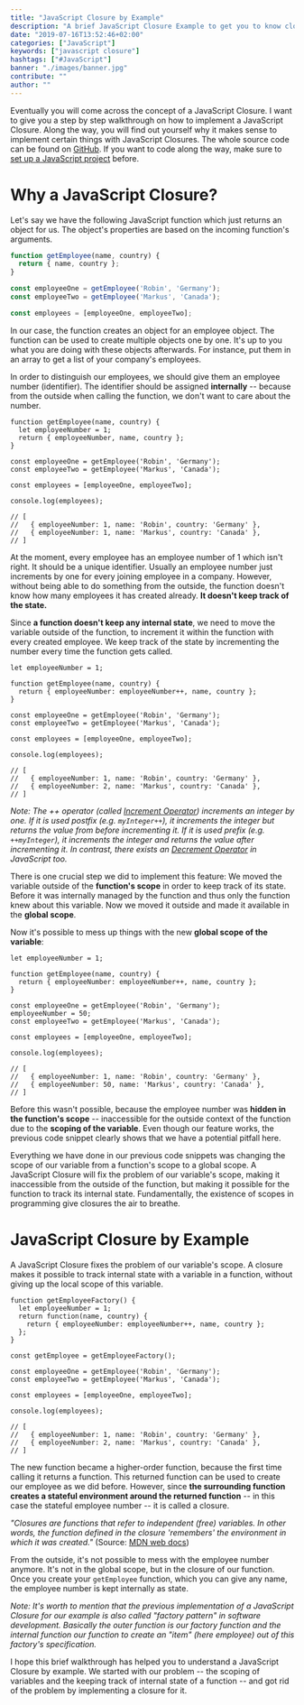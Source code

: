```yaml
---
title: "JavaScript Closure by Example"
description: "A brief JavaScript Closure Example to get you to know closures in JavaScript, why we need them, how to implement them, how to use them, and what JavaScript patterns they can be used for ..."
date: "2019-07-16T13:52:46+02:00"
categories: ["JavaScript"]
keywords: ["javascript closure"]
hashtags: ["#JavaScript"]
banner: "./images/banner.jpg"
contribute: ""
author: ""
---
```


<Sponsorship />

Eventually you will come across the concept of a JavaScript Closure. I want to give you a step by step walkthrough on how to implement a JavaScript Closure. Along the way, you will find out yourself why it makes sense to implement certain things with JavaScript Closures. The whole source code can be found on [GitHub](https://github.com/rwieruch/javascript-closure). If you want to code along the way, make sure to [set up a JavaScript project](https://www.robinwieruch.de/javascript-project-setup-tutorial/) before.

# Why a JavaScript Closure?

Let's say we have the following JavaScript function which just returns an object for us. The object's properties are based on the incoming function's arguments.

```javascript
function getEmployee(name, country) {
  return { name, country };
}

const employeeOne = getEmployee('Robin', 'Germany');
const employeeTwo = getEmployee('Markus', 'Canada');

const employees = [employeeOne, employeeTwo];
```

In our case, the function creates an object for an employee object. The function can be used to create multiple objects one by one. It's up to you what you are doing with these objects afterwards. For instance, put them in an array to get a list of your company's employees.

In order to distinguish our employees, we should give them an employee number (identifier). The identifier should be assigned **internally** -- because from the outside when calling the function, we don't want to care about the number.

```javascript{2,3,13,14,15,16}
function getEmployee(name, country) {
  let employeeNumber = 1;
  return { employeeNumber, name, country };
}

const employeeOne = getEmployee('Robin', 'Germany');
const employeeTwo = getEmployee('Markus', 'Canada');

const employees = [employeeOne, employeeTwo];

console.log(employees);

// [
//   { employeeNumber: 1, name: 'Robin', country: 'Germany' },
//   { employeeNumber: 1, name: 'Markus', country: 'Canada' },
// ]
```

At the moment, every employee has an employee number of 1 which isn't right. It should be a unique identifier. Usually an employee number just increments by one for every joining employee in a company. However, without being able to do something from the outside, the function doesn't know how many employees it has created already. **It doesn't keep track of the state.**

Since **a function doesn't keep any internal state**, we need to move the variable outside of the function, to increment it within the function with every created employee. We keep track of the state by incrementing the number every time the function gets called.

```javascript{1,4,15,16}
let employeeNumber = 1;

function getEmployee(name, country) {
  return { employeeNumber: employeeNumber++, name, country };
}

const employeeOne = getEmployee('Robin', 'Germany');
const employeeTwo = getEmployee('Markus', 'Canada');

const employees = [employeeOne, employeeTwo];

console.log(employees);

// [
//   { employeeNumber: 1, name: 'Robin', country: 'Germany' },
//   { employeeNumber: 2, name: 'Markus', country: 'Canada' },
// ]
```

*Note: The ++ operator (called [Increment Operator](https://developer.mozilla.org/en-US/docs/Web/JavaScript/Reference/Operators/Arithmetic_Operators#Increment_())) increments an integer by one. If it is used postfix (e.g. `myInteger++`), it increments the integer but returns the value from before incrementing it. If it is used prefix (e.g. `++myInteger`), it increments the integer and returns the value after incrementing it. In contrast, there exists an [Decrement Operator](https://developer.mozilla.org/en-US/docs/Web/JavaScript/Reference/Operators/Arithmetic_Operators#Decrement_(--)) in JavaScript too.*

There is one crucial step we did to implement this feature: We moved the variable outside of the **function's scope** in order to keep track of its state. Before it was internally managed by the function and thus only the function knew about this variable. Now we moved it outside and made it available in the **global scope**.

Now it's possible to mess up things with the new **global scope of the variable**:

```javascript{8,17}
let employeeNumber = 1;

function getEmployee(name, country) {
  return { employeeNumber: employeeNumber++, name, country };
}

const employeeOne = getEmployee('Robin', 'Germany');
employeeNumber = 50;
const employeeTwo = getEmployee('Markus', 'Canada');

const employees = [employeeOne, employeeTwo];

console.log(employees);

// [
//   { employeeNumber: 1, name: 'Robin', country: 'Germany' },
//   { employeeNumber: 50, name: 'Markus', country: 'Canada' },
// ]
```

Before this wasn't possible, because the employee number was **hidden in the function's scope** -- inaccessible for the outside context of the function due to the **scoping of the variable**. Even though our feature works, the previous code snippet clearly shows that we have a potential pitfall here.

Everything we have done in our previous code snippets was changing the scope of our variable from a function's scope to a global scope. A JavaScript Closure will fix the problem of our variable's scope, making it inaccessible from the outside of the function, but making it possible for the function to track its internal state. Fundamentally, the existence of scopes in programming give closures the air to breathe.

# JavaScript Closure by Example

A JavaScript Closure fixes the problem of our variable's scope. A closure makes it possible to track internal state with a variable in a function, without giving up the local scope of this variable.

```javascript{1,2,3,4,5,6,8}
function getEmployeeFactory() {
  let employeeNumber = 1;
  return function(name, country) {
    return { employeeNumber: employeeNumber++, name, country };
  };
}

const getEmployee = getEmployeeFactory();

const employeeOne = getEmployee('Robin', 'Germany');
const employeeTwo = getEmployee('Markus', 'Canada');

const employees = [employeeOne, employeeTwo];

console.log(employees);

// [
//   { employeeNumber: 1, name: 'Robin', country: 'Germany' },
//   { employeeNumber: 2, name: 'Markus', country: 'Canada' },
// ]
```

The new function became a higher-order function, because the first time calling it returns a function. This returned function can be used to create our employee as we did before. However, since **the surrounding function creates a stateful environment around the returned function** -- in this case the stateful employee number -- it is called a closure.

*"Closures are functions that refer to independent (free) variables. In other words, the function defined in the closure 'remembers' the environment in which it was created."* (Source: [MDN web docs](https://developer.mozilla.org/en-US/docs/Web/JavaScript/Closures))

From the outside, it's not possible to mess with the employee number anymore. It's not in the global scope, but in the closure of our function. Once you create your `getEmployee` function, which you can give any name, the employee number is kept internally as state.

*Note: It's worth to mention that the previous implementation of a JavaScript Closure for our example is also called "factory pattern" in software development. Basically the outer function is our factory function and the internal function our function to create an "item" (here employee) out of this factory's specification.*

<Divider />

I hope this brief walkthrough has helped you to understand a JavaScript Closure by example. We started with our problem -- the scoping of variables and the keeping track of internal state of a function -- and got rid of the problem by implementing a closure for it.
